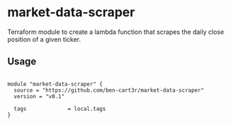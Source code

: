 # market-data-scraper
Terraform module to create a lambda function that scrapes the daily close position of a given ticker.

## Usage

```hcl

module "market-data-scraper" {
  source = "https://github.com/ben-cart3r/market-data-scraper"
  version = "v0.1"

  tags             = local.tags
}
```
<!-- BEGIN_TF_DOCS -->
<!-- END_TF_DOCS -->